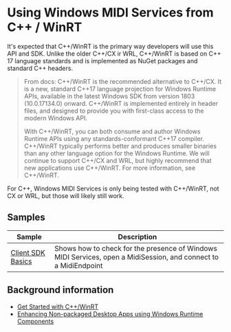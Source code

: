# Using Windows MIDI Services from C++ / WinRT

It's expected that C++/WinRT is the primary way developers will use this API and SDK. Unlike the older C++/CX ir WRL, C++/WinRT is based on C++ 17 language standards and is implemented as NuGet packages and standard C++ headers.

> From docs:
>C++/WinRT is the recommended alternative to C++/CX. It is a new, standard C++17 language projection for Windows Runtime APIs, available in the latest Windows SDK from version 1803 (10.0.17134.0) onward. C++/WinRT is implemented entirely in header files, and designed to provide you with first-class access to the modern Windows API.
>
> With C++/WinRT, you can both consume and author Windows Runtime APIs using any standards-conformant C++17 compiler. C++/WinRT typically performs better and produces smaller binaries than any other language option for the Windows Runtime. We will continue to support C++/CX and WRL, but highly recommend that new applications use C++/WinRT. For more information, see C++/WinRT.

For C++, Windows MIDI Services is only being tested with C++/WinRT, not CX or WRL, but those will likely still work.

## Samples

| Sample | Description |
| -------| ----------- |
| [Client SDK Basics](sdk-client-basics/) | Shows how to check for the presence of Windows MIDI Services, open a MidiSession, and connect to a MidiEndpoint |

## Background information

* [Get Started with C++/WinRT](https://learn.microsoft.com/windows/uwp/cpp-and-winrt-apis/get-started)
* [Enhancing Non-packaged Desktop Apps using Windows Runtime Components](https://blogs.windows.com/windowsdeveloper/2019/04/30/enhancing-non-packaged-desktop-apps-using-windows-runtime-components/)
